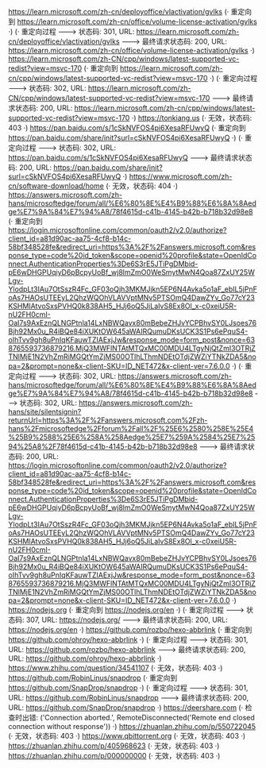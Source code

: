 https://learn.microsoft.com/zh-cn/deployoffice/vlactivation/gvlks (· 重定向到 https://learn.microsoft.com/zh-cn/office/volume-license-activation/gvlks ·)
(· 重定向过程 ---> 状态码: 301, URL: https://learn.microsoft.com/zh-cn/deployoffice/vlactivation/gvlks ---> 最终请求状态码: 200, URL: https://learn.microsoft.com/zh-cn/office/volume-license-activation/gvlks ·)
https://learn.microsoft.com/zh-CN/cpp/windows/latest-supported-vc-redist?view=msvc-170 (· 重定向到 https://learn.microsoft.com/zh-cn/cpp/windows/latest-supported-vc-redist?view=msvc-170 ·)
(· 重定向过程 ---> 状态码: 302, URL: https://learn.microsoft.com/zh-CN/cpp/windows/latest-supported-vc-redist?view=msvc-170 ---> 最终请求状态码: 200, URL: https://learn.microsoft.com/zh-cn/cpp/windows/latest-supported-vc-redist?view=msvc-170 ·)
https://tonkiang.us (· 无效，状态码: 403 ·)
https://pan.baidu.com/s/1cSkNVFOS4pi6XesaRFUwyQ (· 重定向到 https://pan.baidu.com/share/init?surl=cSkNVFOS4pi6XesaRFUwyQ ·)
(· 重定向过程 ---> 状态码: 302, URL: https://pan.baidu.com/s/1cSkNVFOS4pi6XesaRFUwyQ ---> 最终请求状态码: 200, URL: https://pan.baidu.com/share/init?surl=cSkNVFOS4pi6XesaRFUwyQ ·)
https://www.microsoft.com/zh-cn/software-download/home (· 无效，状态码: 404 ·)
https://answers.microsoft.com/zh-hans/microsoftedge/forum/all/%E6%80%8E%E4%B9%88%E6%8A%8Aedge%E7%9A%84%E7%94%A8/78f4615d-c41b-4145-b42b-b718b32d98e8 (· 重定向到 https://login.microsoftonline.com/common/oauth2/v2.0/authorize?client_id=a81d90ac-aa75-4cf8-b14c-58bf348528fe&redirect_uri=https%3A%2F%2Fanswers.microsoft.com&response_type=code%20id_token&scope=openid%20profile&state=OpenIdConnect.AuthenticationProperties%3De6S3rE5JTiPgDMbid-pE6wDHGPUqiyD6pBcpyUoBf_wj8lmZmO0WeSmytMwN4Qoa87ZxUY25WLgv-YlodpLt3IAu7OtSszR4Fc_GF03oQjh3MKMJjkn5EP6N4Avka5o1aF_ebIL5jPnFoAs7HAOsUTEEyL2QhzWQOhVLAVVptMNv5PTSOmQ4DawZYv_Go77cY23KSHMIAtvoSxsPVHQ0k838AH5_HJj6oQ5JiLaIvS8Ex8Ol_x-c0xeiU5R-nU2FH0cmI-OaI7s9AxEznQLNGPtnla14LxNBWQavx80mBebeZHJvYCPBhvSY0LJsoes76Bjh92Mx0u_R4iBQe84iXUKtOW645aWAIRQumuDKsUCK3S1Ps6ePquS4-oIhTvv9gh8uPnIqKFauwTZIAExjJw&response_mode=form_post&nonce=638765593736879216.MjQ3MWFlNTAtMTQxMC00MDU4LTgyNjQtZmI3OTRjZTNlMjE1N2VhZmRiMGQtYmZjMS00OTlhLThmNDEtOTdjZWZiYTNkZDA5&nopa=2&prompt=none&x-client-SKU=ID_NET472&x-client-ver=7.6.0.0 ·)
(· 重定向过程 ---> 状态码: 302, URL: https://answers.microsoft.com/zh-hans/microsoftedge/forum/all/%E6%80%8E%E4%B9%88%E6%8A%8Aedge%E7%9A%84%E7%94%A8/78f4615d-c41b-4145-b42b-b718b32d98e8 ---> 状态码: 302, URL: https://answers.microsoft.com/zh-hans/site/silentsignin?returnUrl=https%3A%2F%2Fanswers.microsoft.com%2Fzh-hans%2Fmicrosoftedge%2Fforum%2Fall%2F%25E6%2580%258E%25E4%25B9%2588%25E6%258A%258Aedge%25E7%259A%2584%25E7%2594%25A8%2F78f4615d-c41b-4145-b42b-b718b32d98e8 ---> 最终请求状态码: 200, URL: https://login.microsoftonline.com/common/oauth2/v2.0/authorize?client_id=a81d90ac-aa75-4cf8-b14c-58bf348528fe&redirect_uri=https%3A%2F%2Fanswers.microsoft.com&response_type=code%20id_token&scope=openid%20profile&state=OpenIdConnect.AuthenticationProperties%3De6S3rE5JTiPgDMbid-pE6wDHGPUqiyD6pBcpyUoBf_wj8lmZmO0WeSmytMwN4Qoa87ZxUY25WLgv-YlodpLt3IAu7OtSszR4Fc_GF03oQjh3MKMJjkn5EP6N4Avka5o1aF_ebIL5jPnFoAs7HAOsUTEEyL2QhzWQOhVLAVVptMNv5PTSOmQ4DawZYv_Go77cY23KSHMIAtvoSxsPVHQ0k838AH5_HJj6oQ5JiLaIvS8Ex8Ol_x-c0xeiU5R-nU2FH0cmI-OaI7s9AxEznQLNGPtnla14LxNBWQavx80mBebeZHJvYCPBhvSY0LJsoes76Bjh92Mx0u_R4iBQe84iXUKtOW645aWAIRQumuDKsUCK3S1Ps6ePquS4-oIhTvv9gh8uPnIqKFauwTZIAExjJw&response_mode=form_post&nonce=638765593736879216.MjQ3MWFlNTAtMTQxMC00MDU4LTgyNjQtZmI3OTRjZTNlMjE1N2VhZmRiMGQtYmZjMS00OTlhLThmNDEtOTdjZWZiYTNkZDA5&nopa=2&prompt=none&x-client-SKU=ID_NET472&x-client-ver=7.6.0.0 ·)
https://nodejs.org (· 重定向到 https://nodejs.org/en ·)
(· 重定向过程 ---> 状态码: 307, URL: https://nodejs.org/ ---> 最终请求状态码: 200, URL: https://nodejs.org/en ·)
https://github.com/rozbo/hexo-abbrlink (· 重定向到 https://github.com/ohroy/hexo-abbrlink ·)
(· 重定向过程 ---> 状态码: 301, URL: https://github.com/rozbo/hexo-abbrlink ---> 最终请求状态码: 200, URL: https://github.com/ohroy/hexo-abbrlink ·)
https://www.zhihu.com/question/34541107 (· 无效，状态码: 403 ·)
https://github.com/RobinLinus/snapdrop (· 重定向到 https://github.com/SnapDrop/snapdrop ·)
(· 重定向过程 ---> 状态码: 301, URL: https://github.com/RobinLinus/snapdrop ---> 最终请求状态码: 200, URL: https://github.com/SnapDrop/snapdrop ·)
https://deershare.com (· 检查时出错: ('Connection aborted.', RemoteDisconnected('Remote end closed connection without response')) ·)
https://zhuanlan.zhihu.com/p/550722045 (· 无效，状态码: 403 ·)
https://www.qbittorrent.org (· 无效，状态码: 403 ·)
https://zhuanlan.zhihu.com/p/405968623 (· 无效，状态码: 403 ·)
https://zhuanlan.zhihu.com/p/000000000 (· 无效，状态码: 403 ·)
